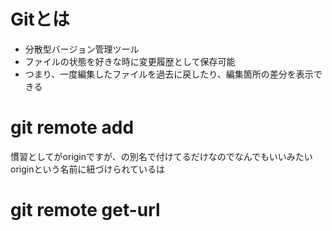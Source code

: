 # Gitとは
- 分散型バージョン管理ツール
- ファイルの状態を好きな時に変更履歴として保存可能
- つまり、一度編集したファイルを過去に戻したり、編集箇所の差分を表示できる

# git remote add <shortname> <url>
慣習として<shortname>がoriginですが、<url>の別名で付けてるだけなのでなんでもいいみたい
originという名前に紐づけられている<url>は
# git remote get-url <shortname>

